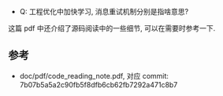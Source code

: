 
-   Q: 工程优化中加快学习, 消息重试机制分别是指啥意思?

这篇 pdf 中还介绍了源码阅读中的一些细节, 可以在需要时参考一下.

## 参考

-   doc/pdf/code_reading_note.pdf, 对应 commit: 7b07b5a5a2c90fb5f8dfb6cb62fb7292a471c8b7

